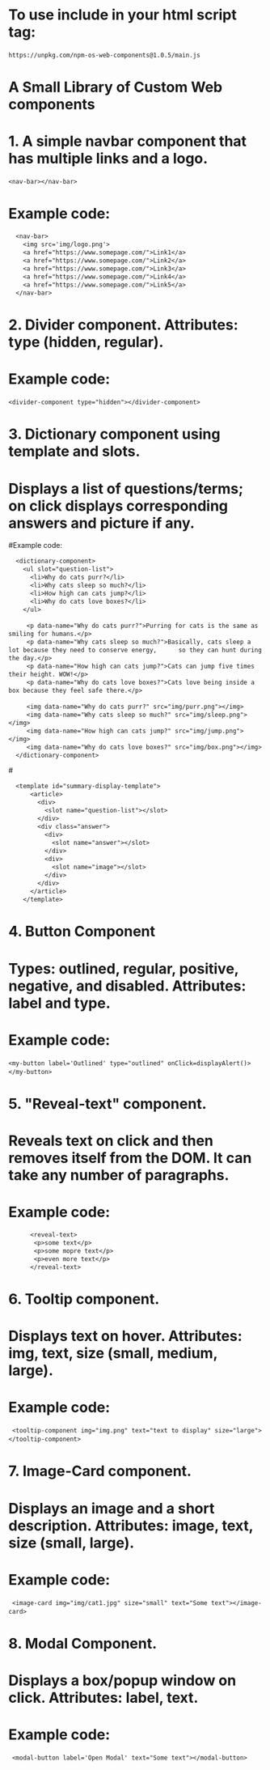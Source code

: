 # To use include in your html script tag:
```https://unpkg.com/npm-os-web-components@1.0.5/main.js```

# A Small Library of Custom Web components
# 1. A simple navbar component that has multiple links and a logo.
```<nav-bar></nav-bar>```
# Example code:
```
  <nav-bar>
    <img src='img/logo.png'>
    <a href="https://www.somepage.com/">Link1</a>
    <a href="https://www.somepage.com/">Link2</a>
    <a href="https://www.somepage.com/">Link3</a>
    <a href="https://www.somepage.com/">Link4</a>
    <a href="https://www.somepage.com/">Link5</a>
  </nav-bar>
  ```
   
# 2. Divider component. Attributes: type (hidden, regular).
# Example code:
```<divider-component type="hidden"></divider-component>```

# 3. Dictionary component using template and slots.
# Displays a list of questions/terms; on click displays corresponding answers and picture if any.
   
#Example code:

```
  <dictionary-component>
    <ul slot="question-list">
      <li>Why do cats purr?</li>
      <li>Why cats sleep so much?</li>
      <li>How high can cats jump?</li>
      <li>Why do cats love boxes?</li>
    </ul>

     <p data-name="Why do cats purr?">Purring for cats is the same as smiling for humans.</p>
     <p data-name="Why cats sleep so much?">Basically, cats sleep a lot because they need to conserve energy,      so they can hunt during the day.</p>
     <p data-name="How high can cats jump?">Cats can jump five times their height. WOW!</p>
     <p data-name="Why do cats love boxes?">Cats love being inside a box because they feel safe there.</p>

     <img data-name="Why do cats purr?" src="img/purr.png"></img>
     <img data-name="Why cats sleep so much?" src="img/sleep.png"></img>
     <img data-name="How high can cats jump?" src="img/jump.png"></img>
     <img data-name="Why do cats love boxes?" src="img/box.png"></img>
  </dictionary-component>
 ```
#<!-- Template is used to insert appropriate answers and images in slots -->
``` 
  <template id="summary-display-template">
      <article>
        <div>
          <slot name="question-list"></slot>
        </div>
        <div class="answer">
          <div>
            <slot name="answer"></slot>
          </div>
          <div>
            <slot name="image"></slot>
          </div>
        </div>
      </article>
    </template>
```
  
# 4. Button Component
# Types: outlined, regular, positive, negative, and disabled. Attributes: label and type.
# Example code:
```<my-button label='Outlined' type="outlined" onClick=displayAlert()></my-button>```

# 5. "Reveal-text" component.
# Reveals text on click and then removes itself from the DOM. It can take any number of paragraphs.
# Example code:
```   
      <reveal-text>
       <p>some text</p>
       <p>some mopre text</p>
       <p>even more text</p>
      </reveal-text>
```

# 6. Tooltip component.
# Displays text on hover. Attributes: img, text, size (small, medium, large).
# Example code:
``` <tooltip-component img="img.png" text="text to display" size="large"></tooltip-component>```

# 7. Image-Card component.
# Displays an image and a short description. Attributes: image, text, size (small, large).
# Example code:
``` <image-card img="img/cat1.jpg" size="small" text="Some text"></image-card>```
    
# 8. Modal Component.
# Displays a box/popup window on click. Attributes: label, text.
# Example code:
``` <modal-button label='Open Modal' text="Some text"></modal-button>```
